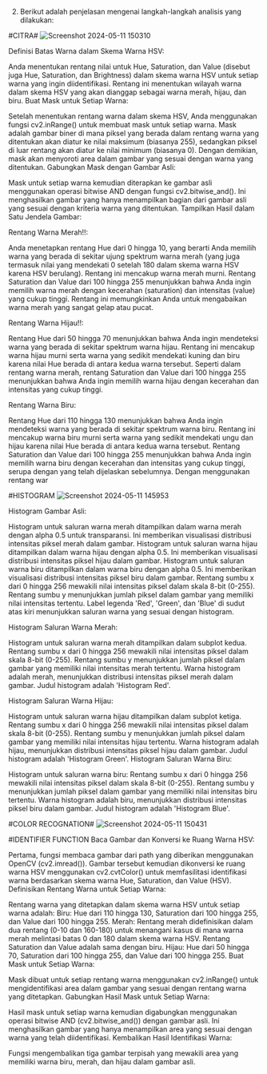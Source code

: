 2. Berikut adalah penjelasan mengenai langkah-langkah analisis yang dilakukan:

#CITRA#
![Screenshot 2024-05-11 150310](https://github.com/FullWooN/PROJECT-UTS-PENGOLAHAN-CITRA/assets/105794758/5c9ad735-6fde-4c78-b3bd-e5b2973b2074)

Definisi Batas Warna dalam Skema Warna HSV:

Anda menentukan rentang nilai untuk Hue, Saturation, dan Value (disebut juga Hue, Saturation, dan Brightness) dalam skema warna HSV untuk setiap warna yang ingin diidentifikasi. Rentang ini menentukan wilayah warna dalam skema HSV yang akan dianggap sebagai warna merah, hijau, dan biru.
Buat Mask untuk Setiap Warna:

Setelah menentukan rentang warna dalam skema HSV, Anda menggunakan fungsi cv2.inRange() untuk membuat mask untuk setiap warna. Mask adalah gambar biner di mana piksel yang berada dalam rentang warna yang ditentukan akan diatur ke nilai maksimum (biasanya 255), sedangkan piksel di luar rentang akan diatur ke nilai minimum (biasanya 0). Dengan demikian, mask akan menyoroti area dalam gambar yang sesuai dengan warna yang ditentukan.
Gabungkan Mask dengan Gambar Asli:

Mask untuk setiap warna kemudian diterapkan ke gambar asli menggunakan operasi bitwise AND dengan fungsi cv2.bitwise_and(). Ini menghasilkan gambar yang hanya menampilkan bagian dari gambar asli yang sesuai dengan kriteria warna yang ditentukan.
Tampilkan Hasil dalam Satu Jendela Gambar:

Rentang Warna Merah!!:

Anda menetapkan rentang Hue dari 0 hingga 10, yang berarti Anda memilih warna yang berada di sekitar ujung spektrum warna merah (yang juga termasuk nilai yang mendekati 0 setelah 180 dalam skema warna HSV karena HSV berulang). Rentang ini mencakup warna merah murni.
Rentang Saturation dan Value dari 100 hingga 255 menunjukkan bahwa Anda ingin memilih warna merah dengan kecerahan (saturation) dan intensitas (value) yang cukup tinggi. Rentang ini memungkinkan Anda untuk mengabaikan warna merah yang sangat gelap atau pucat.

Rentang Warna Hijau!!:

Rentang Hue dari 50 hingga 70 menunjukkan bahwa Anda ingin mendeteksi warna yang berada di sekitar spektrum warna hijau. Rentang ini mencakup warna hijau murni serta warna yang sedikit mendekati kuning dan biru karena nilai Hue berada di antara kedua warna tersebut.
Seperti dalam rentang warna merah, rentang Saturation dan Value dari 100 hingga 255 menunjukkan bahwa Anda ingin memilih warna hijau dengan kecerahan dan intensitas yang cukup tinggi.

Rentang Warna Biru:

Rentang Hue dari 110 hingga 130 menunjukkan bahwa Anda ingin mendeteksi warna yang berada di sekitar spektrum warna biru. Rentang ini mencakup warna biru murni serta warna yang sedikit mendekati ungu dan hijau karena nilai Hue berada di antara kedua warna tersebut.
Rentang Saturation dan Value dari 100 hingga 255 menunjukkan bahwa Anda ingin memilih warna biru dengan kecerahan dan intensitas yang cukup tinggi, serupa dengan yang telah dijelaskan sebelumnya.
Dengan menggunakan rentang war


#HISTOGRAM
![Screenshot 2024-05-11 145953](https://github.com/FullWooN/PROJECT-UTS-PENGOLAHAN-CITRA/assets/105794758/df3f47e8-5ce6-4e3f-ab3d-cf4e680ccd8c)


Histogram Gambar Asli:

Histogram untuk saluran warna merah ditampilkan dalam warna merah dengan alpha 0.5 untuk transparansi. Ini memberikan visualisasi distribusi intensitas piksel merah dalam gambar.
Histogram untuk saluran warna hijau ditampilkan dalam warna hijau dengan alpha 0.5. Ini memberikan visualisasi distribusi intensitas piksel hijau dalam gambar.
Histogram untuk saluran warna biru ditampilkan dalam warna biru dengan alpha 0.5. Ini memberikan visualisasi distribusi intensitas piksel biru dalam gambar.
Rentang sumbu x dari 0 hingga 256 mewakili nilai intensitas piksel dalam skala 8-bit (0-255).
Rentang sumbu y menunjukkan jumlah piksel dalam gambar yang memiliki nilai intensitas tertentu.
Label legenda 'Red', 'Green', dan 'Blue' di sudut atas kiri menunjukkan saluran warna yang sesuai dengan histogram.

Histogram Saluran Warna Merah:

Histogram untuk saluran warna merah ditampilkan dalam subplot kedua.
Rentang sumbu x dari 0 hingga 256 mewakili nilai intensitas piksel dalam skala 8-bit (0-255).
Rentang sumbu y menunjukkan jumlah piksel dalam gambar yang memiliki nilai intensitas merah tertentu.
Warna histogram adalah merah, menunjukkan distribusi intensitas piksel merah dalam gambar.
Judul histogram adalah 'Histogram Red'.

Histogram Saluran Warna Hijau:

Histogram untuk saluran warna hijau ditampilkan dalam subplot ketiga.
Rentang sumbu x dari 0 hingga 256 mewakili nilai intensitas piksel dalam skala 8-bit (0-255).
Rentang sumbu y menunjukkan jumlah piksel dalam gambar yang memiliki nilai intensitas hijau tertentu.
Warna histogram adalah hijau, menunjukkan distribusi intensitas piksel hijau dalam gambar.
Judul histogram adalah 'Histogram Green'.
Histogram Saluran Warna Biru:

Histogram untuk saluran warna biru:
Rentang sumbu x dari 0 hingga 256 mewakili nilai intensitas piksel dalam skala 8-bit (0-255).
Rentang sumbu y menunjukkan jumlah piksel dalam gambar yang memiliki nilai intensitas biru tertentu.
Warna histogram adalah biru, menunjukkan distribusi intensitas piksel biru dalam gambar.
Judul histogram adalah 'Histogram Blue'.

#COLOR RECOGNATION#
![Screenshot 2024-05-11 150431](https://github.com/FullWooN/PROJECT-UTS-PENGOLAHAN-CITRA/assets/105794758/e38ba248-e679-4559-8aab-1209aacbfc13)

#IDENTIFIER FUNCTION
Baca Gambar dan Konversi ke Ruang Warna HSV:

Pertama, fungsi membaca gambar dari path yang diberikan menggunakan OpenCV (cv2.imread()).
Gambar tersebut kemudian dikonversi ke ruang warna HSV menggunakan cv2.cvtColor() untuk memfasilitasi identifikasi warna berdasarkan skema warna Hue, Saturation, dan Value (HSV).
Definisikan Rentang Warna untuk Setiap Warna:

Rentang warna yang ditetapkan dalam skema warna HSV untuk setiap warna adalah:
Biru: Hue dari 110 hingga 130, Saturation dari 100 hingga 255, dan Value dari 100 hingga 255.
Merah: Rentang merah didefinisikan dalam dua rentang (0-10 dan 160-180) untuk menangani kasus di mana warna merah melintasi batas 0 dan 180 dalam skema warna HSV. Rentang Saturation dan Value adalah sama dengan biru.
Hijau: Hue dari 50 hingga 70, Saturation dari 100 hingga 255, dan Value dari 100 hingga 255.
Buat Mask untuk Setiap Warna:

Mask dibuat untuk setiap rentang warna menggunakan cv2.inRange() untuk mengidentifikasi area dalam gambar yang sesuai dengan rentang warna yang ditetapkan.
Gabungkan Hasil Mask untuk Setiap Warna:

Hasil mask untuk setiap warna kemudian digabungkan menggunakan operasi bitwise AND (cv2.bitwise_and()) dengan gambar asli. Ini menghasilkan gambar yang hanya menampilkan area yang sesuai dengan warna yang telah diidentifikasi.
Kembalikan Hasil Identifikasi Warna:

Fungsi mengembalikan tiga gambar terpisah yang mewakili area yang memiliki warna biru, merah, dan hijau dalam gambar asli.
